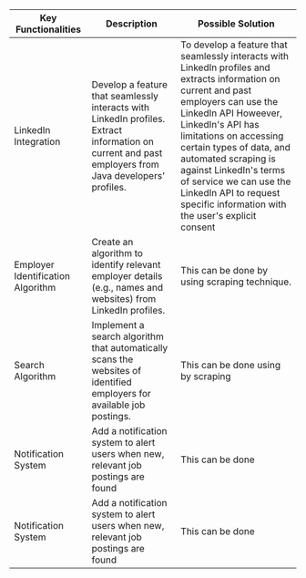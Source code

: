 | Key Functionalities | Description           | Possible Solution           |
| ------------------- | --------------------- | ---------------------------- |
| LinkedIn Integration        | Develop a feature that seamlessly interacts with LinkedIn profiles. Extract information on current and past employers from Java developers' profiles. |To develop a feature that seamlessly interacts with LinkedIn profiles and extracts information on current and past employers  can use the LinkedIn API Howeever, LinkedIn's API has limitations on accessing certain types of data, and automated scraping is against LinkedIn's terms of service  we can use the LinkedIn API to request specific information with the user's explicit consent |
| Employer Identification Algorithm         | Create an algorithm to identify relevant employer details (e.g., names and websites) from LinkedIn profiles. | This can be done by using scraping technique. |
| Search Algorithm| Implement a search algorithm that automatically scans the websites of identified employers for available job postings. |This can be done using by scraping |
|Notification System| Add a notification system to alert users when new, relevant job postings are found|This can be done |
|Notification System| Add a notification system to alert users when new, relevant job postings are found|This can be done |
 
 
  

